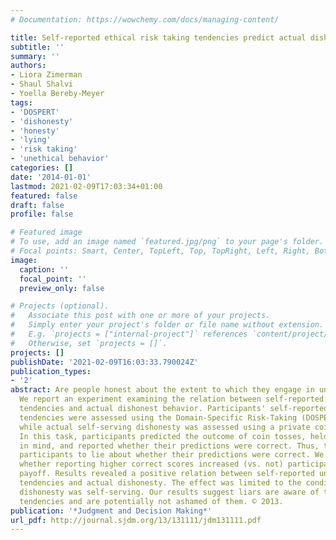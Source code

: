 ```yaml
---
# Documentation: https://wowchemy.com/docs/managing-content/

title: Self-reported ethical risk taking tendencies predict actual dishonesty
subtitle: ''
summary: ''
authors:
- Liora Zimerman
- Shaul Shalvi
- Yoella Bereby-Meyer
tags:
- 'DOSPERT'
- 'dishonesty'
- 'honesty'
- 'lying'
- 'risk taking'
- 'unethical behavior'
categories: []
date: '2014-01-01'
lastmod: 2021-02-09T17:03:34+01:00
featured: false
draft: false
profile: false

# Featured image
# To use, add an image named `featured.jpg/png` to your page's folder.
# Focal points: Smart, Center, TopLeft, Top, TopRight, Left, Right, BottomLeft, Bottom, BottomRight.
image:
  caption: ''
  focal_point: ''
  preview_only: false

# Projects (optional).
#   Associate this post with one or more of your projects.
#   Simply enter your project's folder or file name without extension.
#   E.g. `projects = ["internal-project"]` references `content/project/deep-learning/index.md`.
#   Otherwise, set `projects = []`.
projects: []
publishDate: '2021-02-09T16:03:33.790024Z'
publication_types:
- '2'
abstract: Are people honest about the extent to which they engage in unethical behaviors?
  We report an experiment examining the relation between self-reported risky unethical
  tendencies and actual dishonest behavior. Participants' self-reported risk taking
  tendencies were assessed using the Domain-Specific Risk-Taking (DOSPERT) questionnaire,
  while actual self-serving dishonesty was assessed using a private coin tossing task.
  In this task, participants predicted the outcome of coin tosses, held the predictions
  in mind, and reported whether their predictions were correct. Thus, the task allowed
  participants to lie about whether their predictions were correct. We manipulated
  whether reporting higher correct scores increased (vs. not) participants monetary
  payoff. Results revealed a positive relation between self-reported unethical risky
  tendencies and actual dishonesty. The effect was limited to the condition in which
  dishonesty was self-serving. Our results suggest liars are aware of their dishonest
  tendencies and are potentially not ashamed of them. © 2013.
publication: '*Judgment and Decision Making*'
url_pdf: http://journal.sjdm.org/13/131111/jdm131111.pdf
---
```

